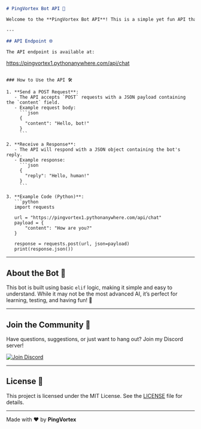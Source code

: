 ```markdown
# PingVortex Bot API 🤖

Welcome to the **PingVortex Bot API**! This is a simple yet fun API that allows you to interact with a bot powered by basic `elif` logic. Whether you're building a chatbot, testing integrations, or just having fun, this API is here to help! 🚀

---

## API Endpoint 🌐

The API endpoint is available at:

```
https://pingvortex1.pythonanywhere.com/api/chat
```

### How to Use the API 🛠️

1. **Send a POST Request**:
   - The API accepts `POST` requests with a JSON payload containing the `content` field.
   - Example request body:
     ```json
     {
       "content": "Hello, bot!"
     }
     ```

2. **Receive a Response**:
   - The API will respond with a JSON object containing the bot's reply.
   - Example response:
     ```json
     {
       "reply": "Hello, human!"
     }
     ```

3. **Example Code (Python)**:
   ```python
   import requests

   url = "https://pingvortex1.pythonanywhere.com/api/chat"
   payload = {
       "content": "How are you?"
   }

   response = requests.post(url, json=payload)
   print(response.json())
   ```

---

## About the Bot 🧠

This bot is built using basic `elif` logic, making it simple and easy to understand. While it may not be the most advanced AI, it’s perfect for learning, testing, and having fun! 🎉

---

## Join the Community 🎉

Have questions, suggestions, or just want to hang out? Join my Discord server!

[![Join Discord](https://img.shields.io/badge/Join%20Discord-5865F2?style=for-the-badge&logo=discord&logoColor=white)](https://discord.gg/Efe5ws6jcP)

---

## License 📜

This project is licensed under the MIT License. See the [LICENSE](LICENSE) file for details.

---

Made with ❤️ by **PingVortex**

